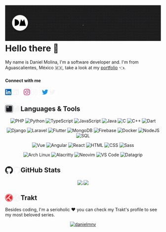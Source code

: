 # <img alt="Daniel Molina" src="https://raw.githubusercontent.com/danielmnv/danielmnv/master/.github/profile/intro.gif"></img> Hello there 👋

My name is Daniel Molina, I'm a software developer and. I'm from Aguascalientes, México 🇲🇽, take a look at my [portfolio](https://danielmolina.me) 👈.

#### Connect with me

[<img width="20" alt="LinkedIn" src="https://raw.githubusercontent.com/danielmnv/danielmnv/master/.github/profile/icons/linkedin-light.svg" />](https://www.linkedin.com/in/daniel-molina-469668194#gh-light-mode-only)
[<img width="20" alt="LinkedIn" src="https://raw.githubusercontent.com/danielmnv/danielmnv/master/.github/profile/icons/linkedin-dark.svg" />](https://www.linkedin.com/in/daniel-molina-469668194#gh-dark-mode-only)
&nbsp;&nbsp;
[<img width="20" alt="Instagram" src="https://raw.githubusercontent.com/danielmnv/danielmnv/master/.github/profile/icons/instagram-light.svg" />](https://www.instagram.com/danielmnv#gh-light-mode-only)
[<img width="20" alt="Instagram" src="https://raw.githubusercontent.com/danielmnv/danielmnv/master/.github/profile/icons/instagram-dark.svg" />](https://www.instagram.com/danielmnv#gh-dark-mode-only)
&nbsp;&nbsp;
[<img width="20" alt="Twitter" src="https://raw.githubusercontent.com/danielmnv/danielmnv/master/.github/profile/icons/twitter-light.svg" />](https://twitter.com/iDanmnv#gh-light-mode-only)
[<img width="20" alt="Twitter" src="https://raw.githubusercontent.com/danielmnv/danielmnv/master/.github/profile/icons/twitter-dark.svg" />](https://twitter.com/iDanmnv#gh-dark-mode-only)

## <img width="25" align="left" alt="Languages & Tools" src="https://raw.githubusercontent.com/danielmnv/danielmnv/master/.github/profile/icons/iterm2-light.svg#gh-light-mode-only" /><img width="25" align="left" alt="Languages & Tools" src="https://raw.githubusercontent.com/danielmnv/danielmnv/master/.github/profile/icons/iterm2-dark.svg#gh-dark-mode-only" /> Languages & Tools

<p align="center">
    <img alt="PHP" src="https://img.shields.io/badge/-PHP-212121?&style=flat&logo=PHP" />
    <img alt="Python" src="https://img.shields.io/badge/-Python-212121?&style=flat&logo=Python&logoColor=FFEB3B" />
    <img alt="TypeScript" src="https://img.shields.io/badge/-TypeScript-212121?&style=flat&logo=TypeScript" />
    <img alt="JavaScript" src="https://img.shields.io/badge/-JavaScript-212121?&style=flat&logo=JavaScript" />
    <img alt="Java" src="https://img.shields.io/badge/-Java-212121?&style=flat&logo=Java" />
    <img alt="C" src="https://img.shields.io/badge/-C-212121?&style=flat&logo=C" />
    <img alt="C++" src="https://img.shields.io/badge/-C++-212121?&style=flat&logo=c%2b%2b&logoColor=00599C" />
    <img alt="Dart" src="https://img.shields.io/badge/-Dart-212121?&style=flat&logo=dart&logoColor=00BCD4" />
</p>

<p align="center">
    <img alt="Django" src="https://img.shields.io/badge/-Django-212121?&style=flat&logo=Django" />
    <img alt="Laravel" src="https://img.shields.io/badge/-Laravel-212121?&style=flat&logo=Laravel" />
    <img alt="Flutter" src="https://img.shields.io/badge/-Flutter-212121?&style=flat&logo=flutter&logoColor=00ACC1" />
    <img alt="MongoDB" src="https://img.shields.io/badge/-MongoDB-212121?&style=flat&logo=mongodb" />
    <img alt="Firebase" src="https://img.shields.io/badge/-Firebase-212121?&style=flat&logo=firebase" />
    <img alt="Docker" src="https://img.shields.io/badge/-Docker-212121?&style=flat&logo=docker" />
    <img alt="NodeJS" src="https://img.shields.io/badge/-NodeJS-212121?&style=flat&logo=node.js" />
    <img alt="SQL" src="https://img.shields.io/badge/-SQL-212121?&style=flat&logo=mariadb" />
</p>

<p align="center">
    <img alt="Vue" src="https://img.shields.io/badge/-Vue-212121?&style=flat&logo=vue.js" />
    <img alt="Angular" src="https://img.shields.io/badge/-Angular-212121?&style=flat&logo=angular&logoColor=F44336" />
    <img alt="React" src="https://img.shields.io/badge/-React-212121?&style=flat&logo=react" />
    <img alt="HTML" src="https://img.shields.io/badge/-HTML-212121?&style=flat&logo=html5" />
    <img alt="CSS" src="https://img.shields.io/badge/-CSS-212121?&style=flat&logo=css3&logoColor=64B5F6" />
    <img alt="Sass" src="https://img.shields.io/badge/-Sass-212121?&style=flat&logo=sass" />
</p>

<p align="center">
    <img alt="Arch Linux" src="https://img.shields.io/badge/-Arch-212121?&style=flat&logo=archlinux" />
    <img alt="Alacritty" src="https://img.shields.io/badge/-Alacritty-212121?&style=flat&logo=alacritty" />
    <img alt="Neovim" src="https://img.shields.io/badge/-Neovim-212121?&style=flat&logo=neovim" />
    <img alt="VS Code" src="https://img.shields.io/badge/-VS%20Code-212121?&style=flat&logo=visual%20studio%20code&logoColor=2196F3" />
    <img alt="Datagrip" src="https://img.shields.io/badge/-Datagrip-212121?&style=flat&logo=datagrip&logoColor=009688" />
</p>

## <img width="25" align="left" alt="GitHub" src="https://raw.githubusercontent.com/danielmnv/danielmnv/master/.github/profile/icons/github-light.svg#gh-light-mode-only" /><img width="25" align="left" alt="GitHub Stats" src="https://raw.githubusercontent.com/danielmnv/danielmnv/master/.github/profile/icons/github-dark.svg#gh-dark-mode-only" /> GitHub Stats

<p align="center">
    <a href="https://github.com/danielmnv/github-readme-stats" target="_blank">
        <img align="center" src="http://readme-stats.vercel.danielmolina.me/api?username=danielmnv&hide=stars&count_private=true&show_icons=true&include_all_commits=true&custom_title=Stats&title_color=fff&bg_color=212121&text_color=E0E0E0&border_color=BDBDBD&icon_color=00BCD4">
    </a>
    <a href="https://github.com/danielmnv/github-readme-stats" target="_blank">
        <img align="center" src="http://readme-stats.vercel.danielmolina.me/api/top-langs/?username=danielmnv&layout=compact&langs_count=6&hide=html&title_color=fff&bg_color=212121&text_color=E0E0E0&border_color=BDBDBD">
    </a>
</p>

## <img width="25" align="left" alt="Trakt" src="https://raw.githubusercontent.com/danielmnv/danielmnv/master/.github/profile/icons/trakt-light.svg#gh-light-mode-only" /><img width="25" align="left" alt="Trakt Stats" src="https://raw.githubusercontent.com/danielmnv/danielmnv/master/.github/profile/icons/trakt-dark.svg#gh-dark-mode-only" /> Trakt

Besides coding, I'm a serioholic ❤️ you can check my Trakt's profile to see my most beloved series.

<p align="center">
    <a target="_blank" href="https://trakt.tv/users/danielmnv"><img width="500" height="281" alt="danielmnv" src="https://widgets.trakt.tv/users/412236c7f286ee2fc53e40331ab9d702/watched/fanart2@2x.jpg" /></a>
</p>
